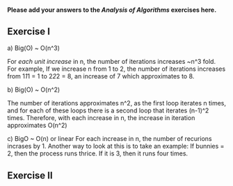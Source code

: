#### Please add your answers to the ***Analysis of  Algorithms*** exercises here.

## Exercise I

a) Big(O) ~ O(n^3)

For *each unit increase* in n, the number of iterations increases ~n^3 fold. For example, If we increase n from 1 to 2, the number of iterations increases from 1*1*1 = 1 to 2*2*2 = 8, an increase of 7 which approximates to 8. 


b) Big(O) ~ O(n^2)
 
The number of iterations approximates n^2, as the first loop iterates n times, and for each of these loops there is a second loop that iterates (n-1)^2 times. Therefore, with each increase in n, the increase in iteration approximates O(n^2)


c) BigO ~ O(n) or linear
For each increase in n, the number of recurions incrases by 1. Another way to look at this is to take an example: If bunnies = 2, then the process runs thrice. If it is 3, then it runs four times. 

## Exercise II




